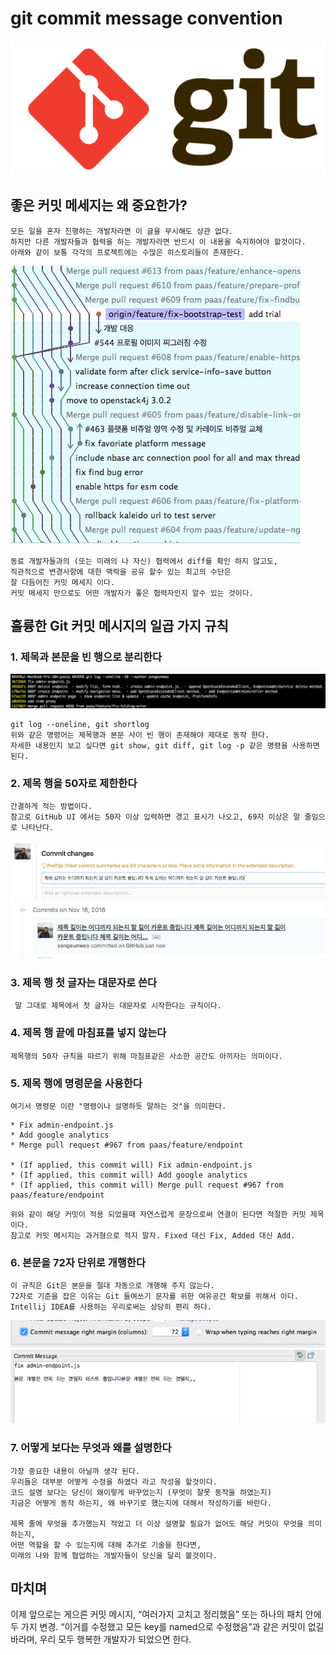 # git commit message convention

![](assets/git1.png)

## 좋은 커밋 메세지는 왜 중요한가?

    모든 일을 혼자 진행하는 개발자라면 이 글을 무시해도 상관 없다.
    하지만 다른 개발자들과 협력을 하는 개발자라면 반드시 이 내용을 숙지하여야 할것이다.
    아래와 같이 보통 각각의 프로젝트에는 수많은 히스토리들이 존재한다.
    

![](assets/git2.png)

    동료 개발자들과의 (또는 미래의 나 자신) 협력에서 diff를 확인 하지 않고도, 
    직관적으로 변경사항에 대한 맥락을 공유 할수 있는 최고의 수단은 
    잘 다듬어진 커밋 메세지 이다.
    커밋 메세지 만으로도 어떤 개발자가 좋은 협력자인지 알수 있는 것이다.  

## 훌륭한 Git 커밋 메시지의 일곱 가지 규칙

### 1. 제목과 본문을 빈 행으로 분리한다

![](assets/git3.png)
 
    git log --oneline, git shortlog 
    위와 같은 명령어는 제목행과 본문 사이 빈 행이 존재해야 제대로 동작 한다.
    자세한 내용인지 보고 싶다면 git show, git diff, git log -p 같은 명령을 사용하면 된다.

### 2. 제목 행을 50자로 제한한다

    간결하게 적는 방법이다.
    참고로 GitHub UI 에서는 50자 이상 입력하면 경고 표시가 나오고, 69자 이상은 말 줄임으로 나타난다.

![](assets/git4.png)
![](assets/git5.png)

### 3. 제목 행 첫 글자는 대문자로 쓴다

     말 그대로 제목에서 첫 글자는 대문자로 시작한다는 규칙이다.

### 4. 제목 행 끝에 마침표를 넣지 않는다

    제목행의 50자 규칙을 따르기 위해 마침표같은 사소한 공간도 아끼자는 의미이다.

### 5. 제목 행에 명령문을 사용한다

    여기서 명령문 이란 "명령이나 설명하듯 말하는 것"을 의미한다.
    
```
* Fix admin-endpoint.js 
* Add google analytics
* Merge pull request #967 from paas/feature/endpoint

* (If applied, this commit will) Fix admin-endpoint.js 
* (If applied, this commit will) Add google analytics
* (If applied, this commit will) Merge pull request #967 from paas/feature/endpoint
```

    위와 같이 해당 커밋이 적용 되었을때 자연스럽게 문장으로써 연결이 된다면 적절한 커밋 제목 이다.
    참고로 커밋 메시지는 과거형으로 적지 말자. Fixed 대신 Fix, Added 대신 Add.

### 6. 본문을 72자 단위로 개행한다

    이 규칙은 Git은 본문을 절대 자동으로 개행해 주지 않는다.
    72자로 기준을 잡은 이유는 Git 들여쓰기 문자를 위한 여유공간 확보를 위해서 이다.
    Intellij IDEA를 사용하는 우리로써는 상당히 편리 하다.

![](assets/git6.png)
![](assets/git7.png)

### 7. 어떻게 보다는 무엇과 왜를 설명한다

    가장 중요한 내용이 아닐까 생각 된다.
    우리들은 대부분 어떻게 수정을 하였다 라고 작성을 할것이다.
    코드 설명 보다는 당신이 왜이렇게 바꾸었는지 (무엇이 잘못 동작을 하였는지)
    지금은 어떻게 동작 하는지, 왜 바꾸기로 헀는지에 대해서 작성하기를 바란다.

    제목 줄에 무엇을 추가했는지 적었고 더 이상 설명할 필요가 없어도 해당 커밋이 무엇을 의미하는지, 
    어떤 역할을 할 수 있는지에 대해 추가로 기술을 한다면,
    미래의 나와 함께 협업하는 개발자들이 당신을 달리 볼것이다.


## 마치며

이제 앞으로는
게으른 커밋 메시지, “여러가지 고치고 정리했음” 또는 
하나의 패치 안에 두 가지 변경. “이거를 수정했고 모든 key를 named으로 수정했음”과 같은 커밋이 없길 바라며,
우리 모두 행복한 개발자가 되었으면 한다.
